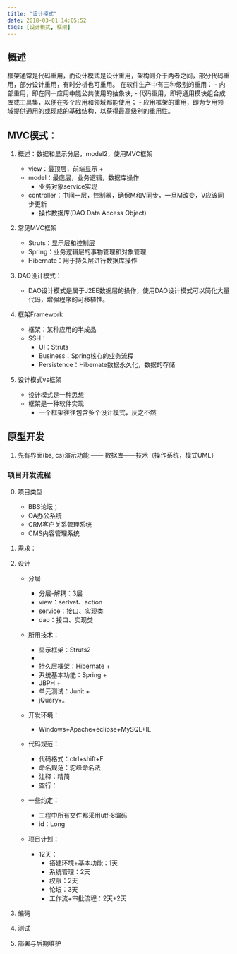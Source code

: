 ```yaml
---
title: "设计模式"
date: 2018-03-01 14:05:52
tags: [设计模式, 框架]
---
```


## 概述
框架通常是代码重用，而设计模式是设计重用，架构则介于两者之间，部分代码重用，部分设计重用，有时分析也可重用。
在软件生产中有三种级别的重用：
	- 内部重用，即在同一应用中能公共使用的抽象块;
	- 代码重用，即将通用模块组合成库或工具集，以便在多个应用和领域都能使用；
	- 应用框架的重用，即为专用领域提供通用的或现成的基础结构，以获得最高级别的重用性。

## MVC模式：
1. 概述：数据和显示分层，model2，使用MVC框架
	- view：最顶层，前端显示
		+ 
	- model：最底层，业务逻辑，数据库操作
		+ 业务对象service实现
	- controller：中间一层，控制器，确保M和V同步，一旦M改变，V应该同步更新
		+ 操作数据库(DAO Data Access Object)

2. 常见MVC框架
	- Struts：显示层和控制层
	- Spring：业务逻辑层的事物管理和对象管理
	- Hibernate：用于持久层进行数据库操作

3. DAO设计模式：
	- DAO设计模式是属于J2EE数据层的操作，使用DAO设计模式可以简化大量代码，增强程序的可移植性。

4. 框架Framework
	- 框架：某种应用的半成品
	- SSH：
		+ UI：Struts
		+ Business：Spring核心的业务流程
		+ Persistence：Hibemate数据永久化，数据的存储
5. 设计模式vs框架
	- 设计模式是一种思想
	- 框架是一种软件实现
		+ 一个框架往往包含多个设计模式，反之不然

## 原型开发
1. 先有界面(bs, cs)演示功能 —— 数据库——技术（操作系统，模式UML）
### 项目开发流程
0. 项目类型
	- BBS论坛； 
	- OA办公系统
	- CRM客户关系管理系统
	- CMS内容管理系统
1. 需求：
2. 设计
	- 分层
		+ 分层-解耦：3层
		+ view：serlvet、action
		+ service：接口、实现类
		+ dao：接口、实现类

	- 所用技术：
		+ 显示框架：Struts2 
		+ 
		+ 持久层框架：Hibernate + 
		+ 系统基本功能：Spring + 
		+ JBPH + 
		+ 单元测试：Junit + 
		+ jQuery+。

	- 开发环境：
		+ Windows+Apache+eclipse+MySQL+IE

	- 代码规范：
		+ 代码格式：ctrl+shift+F
		+ 命名规范：驼峰命名法
		+ 注释：精简
		+ 空行：

	- 一些约定：
		+ 工程中所有文件都采用utf-8编码
		+ id：Long
	- 项目计划：
		+ 12天：
			* 搭建环境+基本功能：1天
			* 系统管理：2天
			* 权限：2天
			* 论坛：3天
			* 工作流+审批流程：2天+2天
3. 编码

	

4. 测试
5. 部署与后期维护
